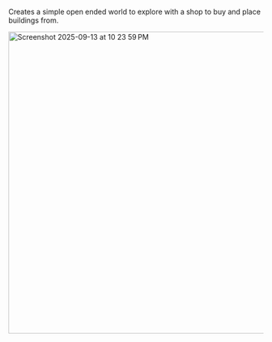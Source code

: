 Creates a simple open ended world to explore with a shop to buy and place buildings from.

<img width="799" height="596" alt="Screenshot 2025-09-13 at 10 23 59 PM" src="https://github.com/user-attachments/assets/555ec64e-d060-4910-bda5-a622a7a99899" />
